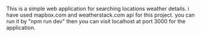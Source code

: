 This is a simple web application for searching locations weather details. i have used mapbox.com and weatherstack.com api for this project. you can run it by "npm run dev" then you can visit localhost at port 3000 for the application.